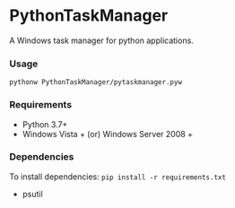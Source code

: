 # PythonTaskManager
 A Windows task manager for python applications.

### Usage
```
pythonw PythonTaskManager/pytaskmanager.pyw
```

### Requirements
- Python 3.7+
- Windows Vista + (or) Windows Server 2008 +

### Dependencies
To install dependencies: `pip install -r requirements.txt`
- psutil